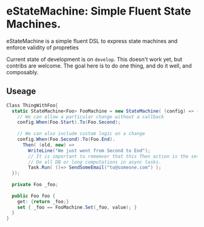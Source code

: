 eStateMachine: Simple Fluent State Machines. 
=============

eStateMachine is a simple fluent DSL to express state machines and enforce validity of propreties

Current state of development is on `develop`. This doesn't work yet, but contribs are welcome. The goal here is to do one thing, and do it well, and composably.

Useage
------

``` C# 
Class ThingWithFoo{
  static StateMachine<Foo> FooMachine = new StateMachine( (config) => {
    // We can allow a particular change without a callback
    config.When(Foo.Start).To(Foo.Second); 
    
    // We can also include custom logic on a change
    config.When(Foo.Second).To(Foo.End).
      Then( (old, new) =>
        WriteLine("We just went from Second to End");
        // It is important to rememver that this Then action is the setter
        // Do all DB or long computations in async tasks. 
        Task.Run( ()=> SendSomeEmail("to@someone.com") );
  });
 
  private Foo _foo;
 
  public Foo foo {
    get: {return _foo;}
    set { _foo == FooMachine.Set(_foo, value); }
  }
}
```
